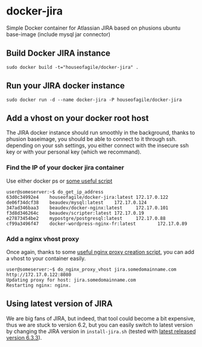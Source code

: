 docker-jira
===========

Simple Docker container for Atlassian JIRA based on phusions ubuntu base-image (include mysql jar connector)

## Build Docker JIRA instance

    sudo docker build -t="houseofagile/docker-jira" .
 
## Run your JIRA docker instance
 
    sudo docker run -d --name docker-jira -P houseofagile/docker-jira
    

## Add a vhost on your docker root host

The JIRA docker instance should run smoothly in the background, thanks to phusion baseimage, you should be able to connect to it through ssh. depending on your ssh settings, you either connect with the insecure ssh key or with your personal key (which we recommand).

### Find the IP of your docker jira container

Use either docker ps or [some useful script](https://gist.github.com/jmeyo/fface4f606ae6bf5365c)

```
user@someserver:~$ do_get_ip_address 
63d0c34992e4    houseofagile/docker-jira:latest 172.17.0.122
de06f34dcf38    beaudev/mysql:latest    172.17.0.124
347ad346baa3    beaudev/docker-nginx:latest     172.17.0.101
f3d8d346264c    beaudev/scripter:latest 172.17.0.19
e27873454be2    mypostgre/postgresql:latest     172.17.0.88
cf99a3496f47    docker-wordpress-nginx-fr:latest        172.17.0.89
```
### Add a nginx vhost proxy
Once again, thanks to some [useful nginx proxy creation script](https://gist.github.com/jmeyo/0c241bbdc3c1c4df57bf), you can add a vhost to your container easily.

```
user@someserver:~$ do_nginx_proxy_vhost jira.somedomainname.com http://172.17.0.122:8080
Updating proxy for host: jira.somedomainname.com
Restarting nginx: nginx.

```

## Using latest version of JIRA

We are big fans of JIRA, but indeed, that tool could become a bit expensive, thus we are stuck to version 6.2, but you can easily switch to latest version by changing the JIRA version in `install-jira.sh` (tested with [latest released version 6.3.3](https://confluence.atlassian.com/display/JIRA/JIRA+Release+Summary)).
